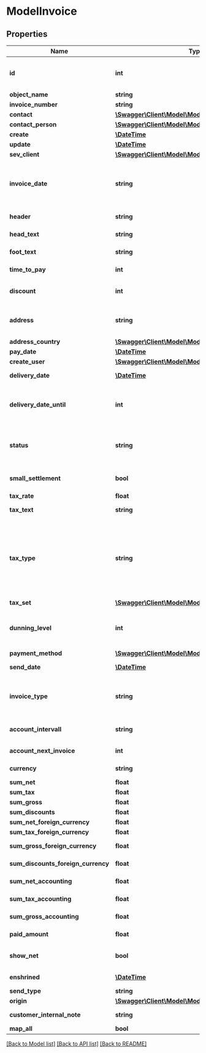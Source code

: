# ModelInvoice

## Properties
Name | Type | Description | Notes
------------ | ------------- | ------------- | -------------
**id** | **int** | The invoice id. &lt;span style&#x3D;&#x27;color:red&#x27;&gt;Required&lt;/span&gt; if you want to create or update an invoice position for an existing invoice | [optional] 
**object_name** | **string** | The invoice object name. | [optional] 
**invoice_number** | **string** | The invoice number | [optional] 
**contact** | [**\Swagger\Client\Model\ModelInvoiceContact**](ModelInvoiceContact.md) |  | 
**contact_person** | [**\Swagger\Client\Model\ModelInvoiceContactPerson**](ModelInvoiceContactPerson.md) |  | 
**create** | [**\DateTime**](\DateTime.md) | Date of invoice creation | [optional] 
**update** | [**\DateTime**](\DateTime.md) | Date of last invoice update | [optional] 
**sev_client** | [**\Swagger\Client\Model\ModelInvoiceSevClient**](ModelInvoiceSevClient.md) |  | [optional] 
**invoice_date** | **string** | Needs to be provided as timestamp or dd.mm.yyyy  **Requirements:** * For final invoices (invoiceType &#x3D; &#x27;ER&#x27;), the invoiceDate must be later than or equal to the invoiceDate of related advance (invoiceType &#x3D; &#x27;AR&#x27;) / partial (invoiceType &#x3D; &#x27;TR&#x27;) invoices.&lt;/li&gt; | 
**header** | **string** | Normally consist of prefix plus the invoice number | [optional] 
**head_text** | **string** | Certain html tags can be used here to format your text | [optional] 
**foot_text** | **string** | Certain html tags can be used here to format your text | [optional] 
**time_to_pay** | **int** | The time the customer has to pay the invoice in days | [optional] 
**discount** | **int** | If you want to give a discount, define the percentage here. Otherwise provide zero as value | 
**address** | **string** | Complete address of the recipient including name, street, city, zip and country.       * Line breaks can be used and will be displayed on the invoice pdf. | [optional] 
**address_country** | [**\Swagger\Client\Model\ModelInvoiceAddressCountry**](ModelInvoiceAddressCountry.md) |  | 
**pay_date** | [**\DateTime**](\DateTime.md) | Needs to be timestamp or dd.mm.yyyy | [optional] 
**create_user** | [**\Swagger\Client\Model\ModelCreditNoteCreateUser**](ModelCreditNoteCreateUser.md) |  | [optional] 
**delivery_date** | [**\DateTime**](\DateTime.md) | Timestamp. This can also be a date range if you also use the attribute deliveryDateUntil | [optional] 
**delivery_date_until** | **int** | If the delivery date should be a time range, another timestamp can be provided in this attribute       * to define a range from timestamp used in deliveryDate attribute to the timestamp used here. | [optional] 
**status** | **string** | Please have a look in our       &lt;a href&#x3D;&#x27;https://api.sevdesk.de/#section/Types-and-status-of-invoices&#x27;&gt;Types and status of invoices&lt;/a&gt;       to see what the different status codes mean | 
**small_settlement** | **bool** | Defines if the client uses the small settlement scheme.      If yes, the invoice must not contain any vat | [optional] 
**tax_rate** | **float** | Is overwritten by invoice position tax rates | 
**tax_text** | **string** | A common tax text would be &#x27;Umsatzsteuer 19%&#x27; | 
**tax_type** | **string** | Tax type of the invoice. There are four tax types: 1. default - Umsatzsteuer ausweisen 2. eu - Steuerfreie innergemeinschaftliche Lieferung (Europäische Union) 3. noteu - Steuerschuldnerschaft des Leistungsempfängers (außerhalb EU, z. B. Schweiz) 4. custom - Using custom tax set 5. ss - Not subject to VAT according to §19 1 UStG Tax rates are heavily connected to the tax type used. | 
**tax_set** | [**\Swagger\Client\Model\ModelInvoiceTaxSet**](ModelInvoiceTaxSet.md) |  | [optional] 
**dunning_level** | **int** | Defines how many reminders have already been sent for the invoice.      Starts with 1 (Payment reminder) and should be incremented by one every time another reminder is sent. | [optional] 
**payment_method** | [**\Swagger\Client\Model\ModelInvoicePaymentMethod**](ModelInvoicePaymentMethod.md) |  | [optional] 
**send_date** | [**\DateTime**](\DateTime.md) | The date the invoice was sent to the customer | [optional] 
**invoice_type** | **string** | Type of the invoice. For more information on the different types, check       &lt;a href&#x3D;&#x27;https://api.sevdesk.de/#section/Types-and-status-of-invoices&#x27;&gt;this&lt;/a&gt; section | 
**account_intervall** | **string** | The interval in which recurring invoices are due as ISO-8601 duration.&lt;br&gt;       Necessary attribute for all recurring invoices. | [optional] 
**account_next_invoice** | **int** | Timestamp when the next invoice will be generated by this recurring invoice. | [optional] 
**currency** | **string** | Currency used in the invoice. Needs to be currency code according to ISO-4217 | 
**sum_net** | **float** | Net sum of the invoice | [optional] 
**sum_tax** | **float** | Tax sum of the invoice | [optional] 
**sum_gross** | **float** | Gross sum of the invoice | [optional] 
**sum_discounts** | **float** | Sum of all discounts in the invoice | [optional] 
**sum_net_foreign_currency** | **float** | Net sum of the invoice in the foreign currency | [optional] 
**sum_tax_foreign_currency** | **float** | Tax sum of the invoice in the foreign currency | [optional] 
**sum_gross_foreign_currency** | **float** | Gross sum of the invoice in the foreign currency | [optional] 
**sum_discounts_foreign_currency** | **float** | Discounts sum of the invoice in the foreign currency | [optional] 
**sum_net_accounting** | **float** | Net accounting sum of the invoice. Is usually the same as sumNet | [optional] 
**sum_tax_accounting** | **float** | Tax accounting sum of the invoice. Is usually the same as sumTax | [optional] 
**sum_gross_accounting** | **float** | Gross accounting sum of the invoice. Is usually the same as sumGross | [optional] 
**paid_amount** | **float** | Amount which has already been paid for this invoice by the customer | [optional] 
**show_net** | **bool** | If true, the net amount of each position will be shown on the invoice. Otherwise gross amount | [optional] 
**enshrined** | [**\DateTime**](\DateTime.md) | Defines if and when invoice was enshrined. Enshrined invoices can not be manipulated. | [optional] 
**send_type** | **string** | Type which was used to send the invoice. | [optional] 
**origin** | [**\Swagger\Client\Model\ModelInvoiceOrigin**](ModelInvoiceOrigin.md) |  | [optional] 
**customer_internal_note** | **string** | Internal note of the customer. Contains data entered into field &#x27;Referenz/Bestellnummer&#x27; | [optional] 
**map_all** | **bool** |  | 

[[Back to Model list]](../../README.md#documentation-for-models) [[Back to API list]](../../README.md#documentation-for-api-endpoints) [[Back to README]](../../README.md)

